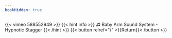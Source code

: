 ```yaml
---
bookHidden: true
---
```


{{< vimeo 588552949 >}}
{{< hint info >}}
♫ Baby Arm Sound System - Hypnotic Stagger
{{< /hint >}}
{{< button relref="/" >}}Return{{< /button >}}
